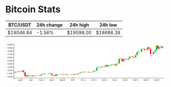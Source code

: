 # Bitcoin Stats

BTC/USDT|24h change|24h high|24h low|
|---|---|---|---|
|$19046.84|-1.56%|$19598.00|$18686.38|

<img src="./chart.svg">

